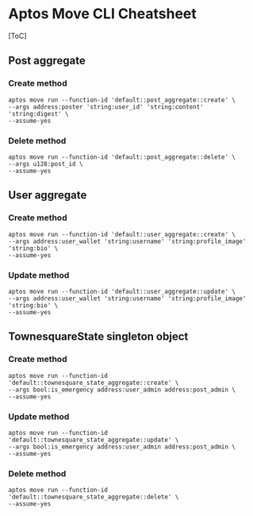 # Aptos Move CLI Cheatsheet

[ToC]

## Post aggregate

### Create method

```shell
aptos move run --function-id 'default::post_aggregate::create' \
--args address:poster 'string:user_id' 'string:content' 'string:digest' \
--assume-yes
```

### Delete method

```shell
aptos move run --function-id 'default::post_aggregate::delete' \
--args u128:post_id \
--assume-yes
```

## User aggregate

### Create method

```shell
aptos move run --function-id 'default::user_aggregate::create' \
--args address:user_wallet 'string:username' 'string:profile_image' 'string:bio' \
--assume-yes
```

### Update method

```shell
aptos move run --function-id 'default::user_aggregate::update' \
--args address:user_wallet 'string:username' 'string:profile_image' 'string:bio' \
--assume-yes
```

## TownesquareState singleton object

### Create method

```shell
aptos move run --function-id 'default::townesquare_state_aggregate::create' \
--args bool:is_emergency address:user_admin address:post_admin \
--assume-yes
```

### Update method

```shell
aptos move run --function-id 'default::townesquare_state_aggregate::update' \
--args bool:is_emergency address:user_admin address:post_admin \
--assume-yes
```

### Delete method

```shell
aptos move run --function-id 'default::townesquare_state_aggregate::delete' \
--assume-yes
```


